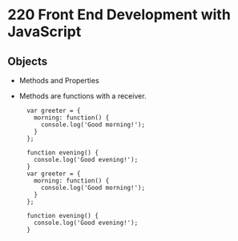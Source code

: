 # 220 Front End Development with JavaScript
## Objects
* Methods and Properties
* Methods are functions with a receiver.


        var greeter = {
          morning: function() {
            console.log('Good morning!');
          }
        };

        function evening() {
          console.log('Good evening!');
        }
        var greeter = {
          morning: function() {
            console.log('Good morning!');
          }
        };

        function evening() {
          console.log('Good evening!');
        }



